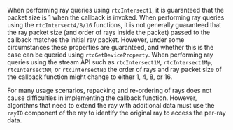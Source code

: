 When performing ray queries using `rtcIntersect1`, it is guaranteed
that the packet size is 1 when the callback is invoked. When
performing ray queries using the `rtcIntersect4/8/16` functions, it is
not generally guaranteed that the ray packet size (and order of rays
inside the packet) passed to the callback matches the initial ray
packet. However, under some circumstances these properties are
guaranteed, and whether this is the case can be queried using
`rtcGetDeviceProperty`. When performing ray queries using the stream
API such as `rtcIntersect1M`, `rtcIntersect1Mp`, `rtcIntersectNM`, or
`rtcIntersectNp` the order of rays and ray packet size of the callback
function might change to either 1, 4, 8, or 16.

For many usage scenarios, repacking and re-ordering of rays does not
cause difficulties in implementing the callback function. However,
algorithms that need to extend the ray with additional data must use
the `rayID` component of the ray to identify the original ray to access
the per-ray data.
